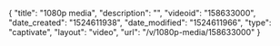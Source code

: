 {
    "title": "1080p media",
    "description": "",
    "videoid": "158633000",
    "date_created": "1524611938",
    "date_modified": "1524611966",
    "type": "captivate",
    "layout": "video",
    "url": "\/v\/1080p-media\/158633000"
}